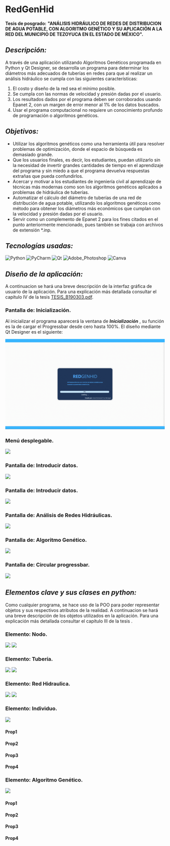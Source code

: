 # RedGenHid
__Tesis de posgrado:__ __"ANÁLISIS HIDRÁULICO DE REDES DE DISTRIBUCION DE AGUA POTABLE, CON ALGORITMO GENÉTICO Y SU APLICACIÓN A LA RED DEL MUNICIPIO DE TEZOYUCA EN EL ESTADO DE MÉXICO".__

## _Descripción:_
A través de una aplicación utilizando Algoritmos Genéticos programada en Python y Qt Designer, se desarrolla un programa para determinar los diámetros más adecuados de tuberías en redes para que al realizar un análisis hidráulico se cumpla con las siguientes características:
1. El costo y diseño de la red sea el mínimo posible.
2. Se cumpla con las normas de velocidad y presión dadas por el usuario.
3. Los resultados dados por el programa deben ser corroborados usando 
Epanet 2, con un margen de error menor al 1% de los datos buscados.
4. Usar el programa computacional no requiere un conocimiento profundo de 
programación o algoritmos genéticos.

## _Objetivos:_
<ul>
  <li>Utilizar los algoritmos genéticos como una herramienta útil para resolver problemas de optimización, donde el espacio de búsqueda es demasiado grande.</li>
  <li>Que los usuarios finales, es decir, los estudiantes, puedan utilizarlo sin la necesidad de invertir grandes cantidades de tiempo en el aprendizaje del programa y sin miedo a que el programa devuelva respuestas extrañas que pueda confundirlos.</li>
  <li>Acercar y motivar a los estudiantes de ingeniería civil al aprendizaje de técnicas más modernas como son los algoritmos genéticos aplicados a problemas de hidráulica de tuberías.</li>
  <li>Automatizar el cálculo del diámetro de tuberías de una red de distribución de agua potable, utilizando los algoritmos genéticos como método para obtener los diámetros más económicos que cumplan con la velocidad y presión dadas por el usuario.</li>
  <li>Servir como un complemento de Epanet 2 para los fines citados en el punto anteriormente mencionado, pues también se trabaja con archivos de extensión *.inp.</li>
</ul>

## _Tecnologías usadas:_
![Python](https://img.shields.io/badge/Python-FFD43B?style=for-the-badge&logo=python&logoColor=blue)
![PyCharm](https://img.shields.io/badge/PyCharm-000000.svg?&style=for-the-badge&logo=PyCharm&logoColor=white)
![Qt](https://img.shields.io/badge/Qt-41CD52?style=for-the-badge&logo=qt&logoColor=white)
![Adobe_Photoshop](https://img.shields.io/badge/Adobe%20Photoshop-31A8FF?style=for-the-badge&logo=Adobe%20Photoshop&logoColor=black)
![Canva](https://img.shields.io/badge/Canva-%2300C4CC.svg?&style=for-the-badge&logo=Canva&logoColor=white)

## _Diseño de la aplicación:_
A continuacion se hará una breve descripción de la interfaz gráfica de usuario de la aplicación. Para una explicación más detallada consultar el capítulo IV de la tesis <a href="https://github.com/JozCrzBrgn/RedGenHid/tree/main/archivos_ejemplo_">TESIS_B190303.pdf</a>.

### Pantalla de: Inicialización.
Al inicializar el programa aparecerá la ventana de **_Inicialización_** , su función es la de cargar el Progressbar desde cero hasta 100%. El diseño mediante Qt Designer es el siguiente:
  
<img src="/src_/init.gif">

### Menú desplegable.
<img src="/src_/.gif">

### Pantalla de: Introducir datos.
<img src="/src_appCDT/esquema0.png">

### Pantalla de: Introducir datos.
<img src="/src_appCDT/esquema0.png">

### Pantalla de: Análisis de Redes Hidráulicas.
<img src="/src_appCDT/esquema0.png">

### Pantalla de: Algoritmo Genético.
<img src="/src_appCDT/esquema0.png">
 
### Pantalla de: Circular progressbar.
<img src="/src_appCDT/esquema0.png">

## _Elementos clave y sus clases en python:_
Como cualquier programa, se hace uso de la POO para poder representar objetos y sus respectivos atributos de la realidad. A continuacion se hará una breve descripción de los objetos utilizados en la aplicación. Para una explicación más detallada consultar el capítulo III de la tesis <LINK>. 

### Elemento: Nodo.
<img src="/src_appCDT/esquema0.png">
<img src="/src_appCDT/esquema0.png">

### Elemento: Tubería.
<img src="/src_appCDT/esquema0.png">
<img src="/src_appCDT/esquema0.png">

### Elemento: Red Hidraulica.
<img src="/src_appCDT/esquema0.png">
<img src="/src_appCDT/esquema0.png">

### Elemento: Individuo.
<img src="/src_appCDT/esquema0.png">

#### Prop1
#### Prop2
#### Prop3
#### Prop4

### Elemento: Algoritmo Genético.
<img src="/src_appCDT/esquema0.png">

#### Prop1
#### Prop2
#### Prop3
#### Prop4


